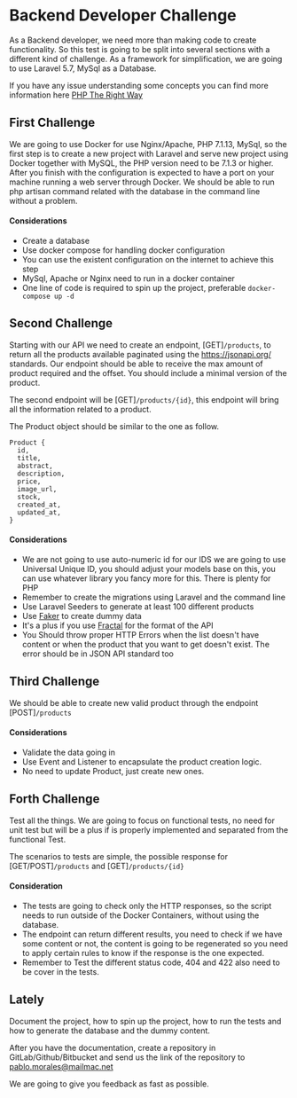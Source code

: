 # Backend Developer Challenge

As a Backend developer, we need more than making code to create functionality. So this test is going to be split into several sections with a different kind of challenge. As a framework for simplification, we are going to use Laravel 5.7, MySql as a Database. 

If you have any issue understanding some concepts you can find more information here [PHP The Right Way](https://phptherightway.com/)

## First Challenge

We are going to use Docker for use Nginx/Apache, PHP 7.1.13, MySql, so the first step is to create a new project with Laravel and serve new project using Docker together with MySQL, the PHP version need to be 7.1.3 or higher. After you finish with the configuration is expected to have a port on your machine running a web server through Docker. We should be able to run php artisan command related with the database in the command line without a problem. 

#### Considerations
- Create a database
- Use docker compose for handling docker configuration
- You can use the existent configuration on the internet to achieve this step
- MySql, Apache or Nginx need to run in a docker container 
- One line of code is required to spin up the project, preferable ```docker-compose up -d```


## Second Challenge

Starting with our API we need to create an endpoint, [GET]```/products```, to return all the products available paginated using the https://jsonapi.org/ standards. Our endpoint should be able to receive the max amount of product required and the offset. You should include a minimal version of the product. 

The second endpoint will be [GET]```/products/{id}```, this endpoint will bring all the information related to a product. 

The Product object should be similar to the one as follow. 

```
Product {
  id, 
  title, 
  abstract,
  description,
  price,
  image_url, 
  stock,
  created_at,
  updated_at,
}
```

#### Considerations

- We are not going to use auto-numeric id for our IDS we are going to use Universal Unique ID, you should adjust your models base on this, you can use whatever library you fancy more for this. There is plenty for PHP 
- Remember to create the migrations using Laravel and the command line
- Use Laravel Seeders to generate at least 100 different products
- Use [Faker](https://github.com/fzaninotto/Faker) to create dummy data
- It's a plus if you use [Fractal](https://fractal.thephpleague.com/transformers/) for the format of the API 
- You Should throw proper HTTP Errors when the list doesn't have content or when the product that you want to get doesn't exist. The error should be in JSON API standard too


## Third Challenge

We should be able to create new valid product through the endpoint [POST]```/products```

#### Considerations 
- Validate the data going in
- Use Event and Listener to encapsulate the product creation logic. 
- No need to update Product, just create new ones. 


## Forth Challenge

Test all the things. We are going to focus on functional tests, no need for unit test but will be a plus if is properly implemented and separated from the functional Test.

The scenarios to tests are simple, the possible response for [GET/POST]```/products``` and [GET]```/products/{id}```

#### Consideration
- The tests are going to check only the HTTP responses, so the script needs to run outside of the Docker Containers, without using the database.
- The endpoint can return different results, you need to check if we have some content or not, the content is going to be regenerated so you need to apply certain rules to know if the response is the one expected.
- Remember to Test the different status code, 404 and 422 also need to be cover in the tests. 



## Lately 

Document the project, how to spin up the project, how to run the tests and how to generate the database and the dummy content. 

After you have the documentation, create a repository in GitLab/Github/Bitbucket and send us the link of the repository to pablo.morales@mailmac.net


We are going to give you feedback as fast as possible. 

